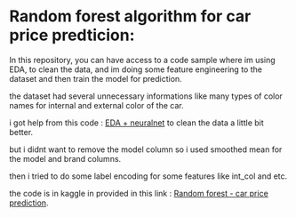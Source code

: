# Random forest algorithm for car price predticion:
In this repository, you can have access to a code sample where im using EDA, to clean the data, and im doing some feature engineering to the dataset and then train the model for prediction. 

the dataset had several unnecessary informations like many types of color names for internal and external color of the car. 

i got help from this code : [EDA + neuralnet](https://www.kaggle.com/code/zarnainsyed0/eda-feature-engr-neuralnets-couldn-t-get-better) to clean the data a little bit better. 

but i didnt want to remove the model column so i used smoothed mean for the model and brand columns. 


then i tried to do some label encoding for some features like int_col and etc. 


the code is in kaggle in provided in this link : [Random forest - car price prediction](https://www.kaggle.com/code/shahbodsobhkhiz/random-forest-car-price-prediction). 

